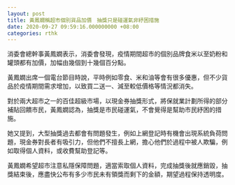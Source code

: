 ```yaml
---
layout: post
title: 黃鳳嫺稱超市個別貨品加價　抽獎只是碰運氣非紓困措施
date: 2020-09-27 09:59:16.000000000 +08:00
categories: rthk
---
```


消委會總幹事黃鳳嫺表示，消委會發現，疫情期間超巿的個別品牌食米以至奶粉和罐頭都有加價，加幅由幾個到十幾個百分點。

黃鳳嫺出席一個電台節目時說，平時例如零食、米和油等會有很多優惠，但不少貨品於疫情期間需求增加，以致買二送一、減至較低價格等情況都消失。

對於兩大超巿之一的百佳超級巿場，以現金券抽獎形式，將保就業計劃所得的部分補貼回饋巿民，黃鳳嫺認為，抽獎是巿民碰運氣，不會覺得是幫助巿民紓困的措施。

她又提到，大型抽獎過去都會有問題發生，例如上網登記時有機會出現系統負荷問題，現金券對長者有吸引力，但他們不擅長上網，擔心他們於過程中被人欺騙，例如取得個人資料，或收費幫助登記等。

黃鳳嫺希望超市注意私隱保障問題，適當索取個人資料，完成抽獎後就應銷毀，抽獎結束後，應盡快公布有多少巿民未有領獎而剩下的金額，期望過程保持透明度。
